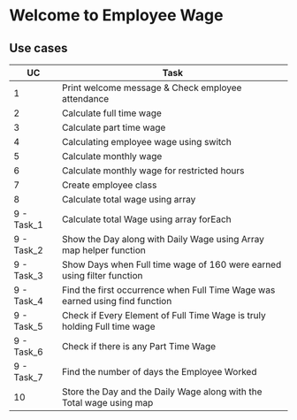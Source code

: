 # **Welcome to Employee Wage**

## Use cases ##
UC          | Task
------------|--------------
1           | Print welcome message & Check employee attendance
2           | Calculate full time wage
3           | Calculate part time wage
4           | Calculating employee wage using switch
5           | Calculate monthly wage 
6           | Calculate monthly wage for restricted hours
7           | Create employee class
8           | Calculate total wage using array
9 - Task_1  | Calculate total Wage using array forEach
9 - Task_2  | Show the Day along with Daily Wage using Array map helper function
9 - Task_3  | Show Days when Full time wage of 160 were earned using filter function
9 - Task_4  | Find the first occurrence when Full Time Wage was earned using find function
9 - Task_5  | Check if Every Element of Full Time Wage is truly holding Full time wage
9 - Task_6  | Check if there is any Part Time Wage
9 - Task_7  | Find the number of days the Employee Worked
10          | Store the Day and the Daily Wage along with the Total wage using map